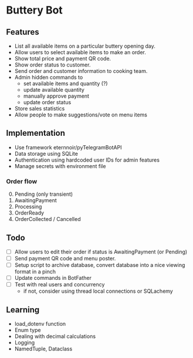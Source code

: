 # Buttery Bot

## Features

- List all available items on a particular buttery opening day.
- Allow users to select available items to make an order.
- Show total price and payment QR code.
- Show order status to customer.
- Send order and customer information to cooking team.
- Admin hidden commands to
    - set available items and quantity (?)
    - update available quantity
    - manually approve payment
    - update order status
- Store sales statistics
- Allow people to make suggestions/vote on menu items

## Implementation

- Use framework eternnoir/pyTelegramBotAPI
- Data storage using SQLite
- Authentication using hardcoded user IDs for admin features
- Manage secrets with environment file

### Order flow

0. Pending (only transient)
1. AwaitingPayment
2. Processing
3. OrderReady
4. OrderCollected / Cancelled


## Todo

- [ ] Allow users to edit their order if status is AwaitingPayment (or Pending)
- [ ] Send payment QR code and menu poster. 
- [ ] Setup script to archive database, convert database into a nice viewing format in a pinch
- [ ] Update commands in BotFather
- [ ] Test with real users and concurrency
    - if not, consider using thread local connections or SQLachemy

## Learning 

- load_dotenv function
- Enum type
- Dealing with decimal calculations
- Logging 
- NamedTuple, Dataclass
